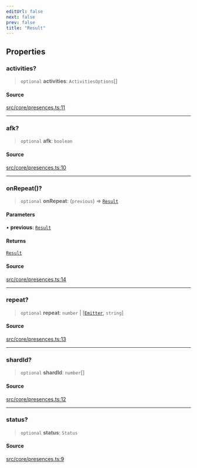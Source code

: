 ```yaml
---
editUrl: false
next: false
prev: false
title: "Result"
---
```


## Properties

### activities?

> `optional` **activities**: `ActivitiesOptions`[]

#### Source

[src/core/presences.ts:11](https://github.com/sern-handler/handler/blob/04c4625bfa2f746935f4a8cee62b77cdffd86684/src/core/presences.ts#L11)

***

### afk?

> `optional` **afk**: `boolean`

#### Source

[src/core/presences.ts:10](https://github.com/sern-handler/handler/blob/04c4625bfa2f746935f4a8cee62b77cdffd86684/src/core/presences.ts#L10)

***

### onRepeat()?

> `optional` **onRepeat**: (`previous`) => [`Result`](/v3/api/namespacespresenceinterfaces/result/)

#### Parameters

• **previous**: [`Result`](/v3/api/namespacespresenceinterfaces/result/)

#### Returns

[`Result`](/v3/api/namespacespresenceinterfaces/result/)

#### Source

[src/core/presences.ts:14](https://github.com/sern-handler/handler/blob/04c4625bfa2f746935f4a8cee62b77cdffd86684/src/core/presences.ts#L14)

***

### repeat?

> `optional` **repeat**: `number` \| [[`Emitter`](/v3/api/interfaces/emitter/), `string`]

#### Source

[src/core/presences.ts:13](https://github.com/sern-handler/handler/blob/04c4625bfa2f746935f4a8cee62b77cdffd86684/src/core/presences.ts#L13)

***

### shardId?

> `optional` **shardId**: `number`[]

#### Source

[src/core/presences.ts:12](https://github.com/sern-handler/handler/blob/04c4625bfa2f746935f4a8cee62b77cdffd86684/src/core/presences.ts#L12)

***

### status?

> `optional` **status**: `Status`

#### Source

[src/core/presences.ts:9](https://github.com/sern-handler/handler/blob/04c4625bfa2f746935f4a8cee62b77cdffd86684/src/core/presences.ts#L9)

